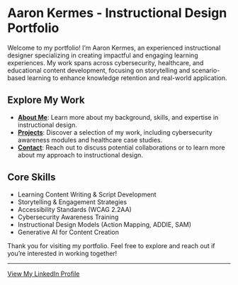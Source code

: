 # Aaron Kermes - Instructional Design Portfolio

Welcome to my portfolio! I’m Aaron Kermes, an experienced instructional designer specializing in creating impactful and engaging learning experiences. My work spans across cybersecurity, healthcare, and educational content development, focusing on storytelling and scenario-based learning to enhance knowledge retention and real-world application.

## Explore My Work

- **[About Me](about.html)**: Learn more about my background, skills, and expertise in instructional design.
- **[Projects](projects.html)**: Discover a selection of my work, including cybersecurity awareness modules and healthcare case studies.
- **[Contact](contact.html)**: Reach out to discuss potential collaborations or to learn more about my approach to instructional design.

## Core Skills
- Learning Content Writing & Script Development
- Storytelling & Engagement Strategies
- Accessibility Standards (WCAG 2.2AA)
- Cybersecurity Awareness Training
- Instructional Design Models (Action Mapping, ADDIE, SAM)
- Generative AI for Content Creation

Thank you for visiting my portfolio. Feel free to explore and reach out if you’re interested in working together!

---

[View My LinkedIn Profile](https://linkedin.com/in/aaron-kermes)
